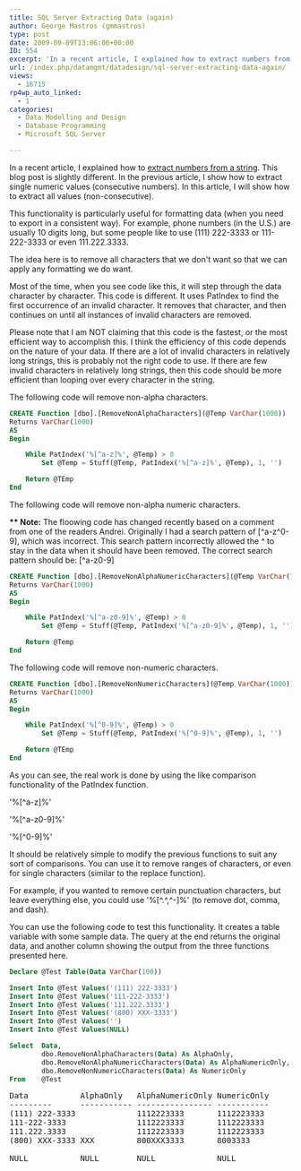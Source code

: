 ```yaml
---
title: SQL Server Extracting Data (again)
author: George Mastros (gmmastros)
type: post
date: 2009-09-09T13:06:00+00:00
ID: 554
excerpt: 'In a recent article, I explained how to extract numbers from a string.  This blog post is slightly different.  In the previous article, I show how to extract single numeric values (consecutive numbers).  In this article, I will show how to extract all v&hellip;'
url: /index.php/datamgmt/datadesign/sql-server-extracting-data-again/
views:
  - 16715
rp4wp_auto_linked:
  - 1
categories:
  - Data Modelling and Design
  - Database Programming
  - Microsoft SQL Server

---
```

In a recent article, I explained how to [extract numbers from a string][1]. This blog post is slightly different. In the previous article, I show how to extract single numeric values (consecutive numbers). In this article, I will show how to extract all values (non-consecutive). 

This functionality is particularly useful for formatting data (when you need to export in a consistent way). For example, phone numbers (in the U.S.) are usually 10 digits long, but some people like to use (111) 222-3333 or 111-222-3333 or even 111.222.3333. 

The idea here is to remove all characters that we don't want so that we can apply any formatting we do want.

Most of the time, when you see code like this, it will step through the data character by character. This code is different. It uses PatIndex to find the first occurrence of an invalid character. It removes that character, and then continues on until all instances of invalid characters are removed.

Please note that I am NOT claiming that this code is the fastest, or the most efficient way to accomplish this. I think the efficiency of this code depends on the nature of your data. If there are a lot of invalid characters in relatively long strings, this is probably not the right code to use. If there are few invalid characters in relatively long strings, then this code should be more efficient than looping over every character in the string.

The following code will remove non-alpha characters.

```sql
CREATE Function [dbo].[RemoveNonAlphaCharacters](@Temp VarChar(1000))
Returns VarChar(1000)
AS
Begin

	While PatIndex('%[^a-z]%', @Temp) > 0
		Set @Temp = Stuff(@Temp, PatIndex('%[^a-z]%', @Temp), 1, '')

	Return @TEmp
End
```
The following code will remove non-alpha numeric characters.
  
<span class="MT_red"><strong>** Note:</strong></span> The floowing code has changed recently based on a comment from one of the readers Andrei. Originally I had a search pattern of <span class="MT_red">[^a-z^0-9]</span>, which was incorrect. This search pattern incorrectly allowed the ^ to stay in the data when it should have been removed. The correct search pattern should be: <span class="MT_red">[^a-z0-9]</span>

```sql
CREATE Function [dbo].[RemoveNonAlphaNumericCharacters](@Temp VarChar(1000))
Returns VarChar(1000)
AS
Begin

	While PatIndex('%[^a-z0-9]%', @Temp) > 0
		Set @Temp = Stuff(@Temp, PatIndex('%[^a-z0-9]%', @Temp), 1, '')

	Return @Temp
End
```
The following code will remove non-numeric characters.

```sql
CREATE Function [dbo].[RemoveNonNumericCharacters](@Temp VarChar(1000))
Returns VarChar(1000)
AS
Begin

	While PatIndex('%[^0-9]%', @Temp) > 0
		Set @Temp = Stuff(@Temp, PatIndex('%[^0-9]%', @Temp), 1, '')

	Return @TEmp
End
```
As you can see, the real work is done by using the like comparison functionality of the PatIndex function.

'%[^a-z]%'
  
'%[^a-z0-9]%'
  
'%[^0-9]%'

It should be relatively simple to modify the previous functions to suit any sort of comparisons. You can use it to remove ranges of characters, or even for single characters (similar to the replace function).

For example, if you wanted to remove certain punctuation characters, but leave everything else, you could use '%[^.^,^-]%' (to remove dot, comma, and dash).

You can use the following code to test this functionality. It creates a table variable with some sample data. The query at the end returns the original data, and another column showing the output from the three functions presented here.

```sql
Declare @Test Table(Data VarChar(100))

Insert Into @Test Values('(111) 222-3333')
Insert Into @Test Values('111-222-3333')
Insert Into @Test Values('111.222.3333')
Insert Into @Test Values('(800) XXX-3333')
Insert Into @Test Values('')
Insert Into @Test Values(NULL)

Select	Data,
		dbo.RemoveNonAlphaCharacters(Data) As AlphaOnly,
		dbo.RemoveNonAlphaNumericCharacters(Data) As AlphaNumericOnly,
		dbo.RemoveNonNumericCharacters(Data) As NumericOnly
From	@Test
```
<pre>Data           AlphaOnly   AlphaNumericOnly NumericOnly
---------      ----------- ---------------- -----------
(111) 222-3333             1112223333       1112223333
111-222-3333               1112223333       1112223333
111.222.3333               1112223333       1112223333
(800) XXX-3333 XXX         800XXX3333       8003333

NULL           NULL        NULL             NULL
</pre>

 [1]: /index.php/DataMgmt/DataDesign/extracting-numbers-with-sql-server